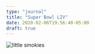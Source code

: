 ```yaml
---
type: "journal"
title: "Super Bowl LIV"
date: 2020-02-06T19:56:40-05:00
draft: true
---
```


![little smokies](https://res.cloudinary.com/dpmsynxig/image/upload/c_scale,f_auto,q_auto:good,w_1920/v1581026795/superbowl-liv_little-smokies.jpg)
